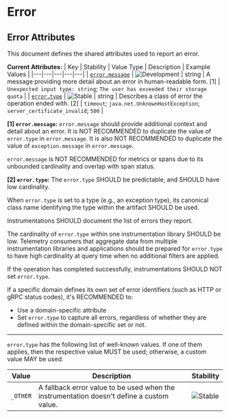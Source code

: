 <!-- NOTE: THIS FILE IS AUTOGENERATED. DO NOT EDIT BY HAND. -->
<!-- see templates/registry/markdown/attribute_namespace.md.j2 -->

# Error

## Error Attributes

This document defines the shared attributes used to report an error.

**Current Attributes:**
| Key | Stability | Value Type | Description | Example Values |
|---|---|---|---|---|
| <a id="error-message" href="#error-message">`error.message`</a> | ![Development](https://img.shields.io/badge/-development-blue) | string | A message providing more detail about an error in human-readable form. [1] | `Unexpected input type: string`; `The user has exceeded their storage quota` |
| <a id="error-type" href="#error-type">`error.type`</a> | ![Stable](https://img.shields.io/badge/-stable-lightgreen) | string | Describes a class of error the operation ended with. [2] | `timeout`; `java.net.UnknownHostException`; `server_certificate_invalid`; `500` |

**[1] `error.message`:** `error.message` should provide additional context and detail about an error.
It is NOT RECOMMENDED to duplicate the value of `error.type` in `error.message`.
It is also NOT RECOMMENDED to duplicate the value of `exception.message` in `error.message`.

`error.message` is NOT RECOMMENDED for metrics or spans due to its unbounded cardinality and overlap with span status.

**[2] `error.type`:** The `error.type` SHOULD be predictable, and SHOULD have low cardinality.

When `error.type` is set to a type (e.g., an exception type), its
canonical class name identifying the type within the artifact SHOULD be used.

Instrumentations SHOULD document the list of errors they report.

The cardinality of `error.type` within one instrumentation library SHOULD be low.
Telemetry consumers that aggregate data from multiple instrumentation libraries and applications
should be prepared for `error.type` to have high cardinality at query time when no
additional filters are applied.

If the operation has completed successfully, instrumentations SHOULD NOT set `error.type`.

If a specific domain defines its own set of error identifiers (such as HTTP or gRPC status codes),
it's RECOMMENDED to:

- Use a domain-specific attribute
- Set `error.type` to capture all errors, regardless of whether they are defined within the domain-specific set or not.

---

`error.type` has the following list of well-known values. If one of them applies, then the respective value MUST be used; otherwise, a custom value MAY be used.

| Value  | Description | Stability |
|---|---|---|
| `_OTHER` | A fallback error value to be used when the instrumentation doesn't define a custom value. | ![Stable](https://img.shields.io/badge/-stable-lightgreen) |
